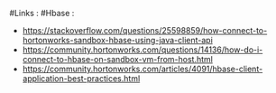 #Links :
#Hbase :
- https://stackoverflow.com/questions/25598859/how-connect-to-hortonworks-sandbox-hbase-using-java-client-api
- https://community.hortonworks.com/questions/14136/how-do-i-connect-to-hbase-on-sandbox-vm-from-host.html
- https://community.hortonworks.com/articles/4091/hbase-client-application-best-practices.html

